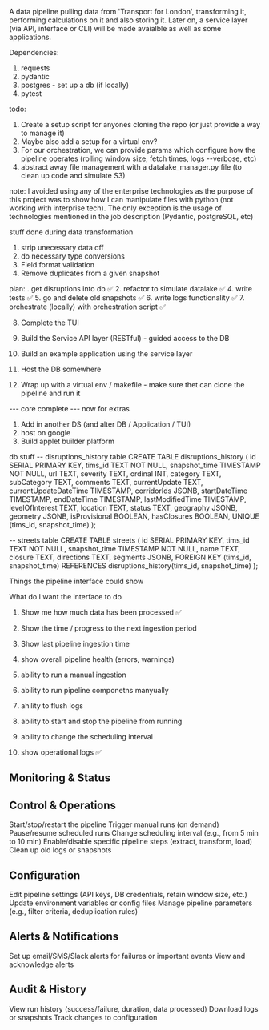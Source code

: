 A data pipeline pulling data from 'Transport for London', transforming it, performing calculations on it and also storing it. Later on, a service layer (via API, interface or CLI) will be made avaialble as well as some applications. 

Dependencies:
1. requests
2. pydantic 
3. postgres - set up a db (if locally)
4. pytest

todo: 
1. Create a setup script for anyones cloning the repo (or just provide a way to manage it)
2. Maybe also add a setup for a virtual env? 
3. For our orchestration, we can provide params which configure how the pipeline operates (rolling window size, fetch times, logs --verbose, etc)
4. abstract away file management with a datalake_manager.py file (to clean up code and simulate S3)

note: I avoided using any of the enterprise technologies as the purpose of this project was to show how I can manipulate files with python (not working with interprise tech). The only exception is the usage of technologies mentioned in the job description (Pydantic, postgreSQL, etc)


stuff done during data transformation
1. strip unecessary data off
2. do necessary type conversions
3. Field format validation
4. Remove duplicates from a given snapshot


plan: 
. get disruptions into db ✅
2. refactor to simulate datalake ✅
4. write tests ✅
5. go and delete old snapshots ✅
6. write logs functionality ✅
7. orchestrate (locally) with orchestration script ✅

8. Complete the TUI
9. Build the Service API layer (RESTful) - guided access to the DB
10. Build an example application using the service layer

11. Host the DB somewhere
12. Wrap up with a virtual env / makefile - make sure thet can clone the pipeline and run it

--- core complete --- now for extras
1. Add in another DS (and alter DB / Application / TUI)
2. host on google
3. Build applet builder platform




db stuff
-- disruptions_history table
CREATE TABLE disruptions_history (
    id SERIAL PRIMARY KEY,
    tims_id TEXT NOT NULL,
    snapshot_time TIMESTAMP NOT NULL,
    url TEXT,
    severity TEXT,
    ordinal INT,
    category TEXT,
    subCategory TEXT,
    comments TEXT,
    currentUpdate TEXT,
    currentUpdateDateTime TIMESTAMP,
    corridorIds JSONB,
    startDateTime TIMESTAMP,
    endDateTime TIMESTAMP,
    lastModifiedTime TIMESTAMP,
    levelOfInterest TEXT,
    location TEXT,
    status TEXT,
    geography JSONB,
    geometry JSONB,
    isProvisional BOOLEAN,
    hasClosures BOOLEAN,
    UNIQUE (tims_id, snapshot_time)
);

-- streets table
CREATE TABLE streets (
    id SERIAL PRIMARY KEY,
    tims_id TEXT NOT NULL,
    snapshot_time TIMESTAMP NOT NULL,
    name TEXT,
    closure TEXT,
    directions TEXT,
    segments JSONB,
    FOREIGN KEY (tims_id, snapshot_time) REFERENCES disruptions_history(tims_id, snapshot_time)
);

Things the pipeline interface could show


What do I want the interface to do
1. Show me how much data has been processed ✅
3. Show the time / progress to the next ingestion period 
4. Show last pipeline ingestion time 
5. show overall pipeline health (errors, warnings) 

1. ability to run a manual ingestion
2. ability to run pipeline componetns manyually 
3. ahility to flush logs
4. ability to start and stop the pipeline from running
5. ability to change the scheduling interval

6. show operational logs ✅






Monitoring & Status
--------------------

Control & Operations
--------------------

Start/stop/restart the pipeline
Trigger manual runs (on demand)
Pause/resume scheduled runs
Change scheduling interval (e.g., from 5 min to 10 min)
Enable/disable specific pipeline steps (extract, transform, load)
Clean up old logs or snapshots

Configuration
--------------------

Edit pipeline settings (API keys, DB credentials, retain window size, etc.)
Update environment variables or config files
Manage pipeline parameters (e.g., filter criteria, deduplication rules)

Alerts & Notifications
--------------------

Set up email/SMS/Slack alerts for failures or important events
View and acknowledge alerts

Audit & History
--------------------

View run history (success/failure, duration, data processed)
Download logs or snapshots
Track changes to configuration




